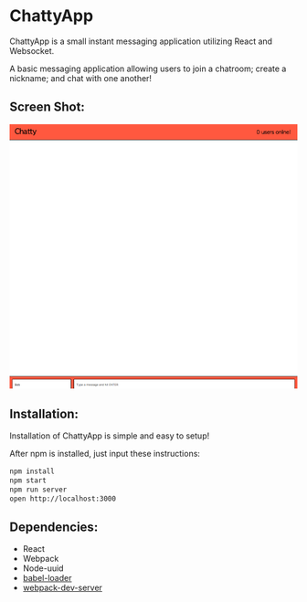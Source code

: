 # ChattyApp

ChattyApp is a small instant messaging application utilizing React and Websocket.

A basic messaging application allowing users to join a chatroom; create a nickname; and chat with one another!

## Screen Shot:
![](https://github.com/VidushanK/ChattyApp/blob/master/chattyapp.png)

## Installation:

Installation of ChattyApp is simple and easy to setup!

After npm is installed, just input these instructions:
```
npm install
npm start
npm run server
open http://localhost:3000
```
## Dependencies:

* React
* Webpack
* Node-uuid
* [babel-loader](https://github.com/babel/babel-loader)
* [webpack-dev-server](https://github.com/webpack/webpack-dev-server)
